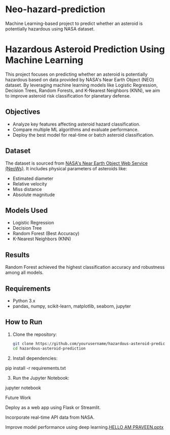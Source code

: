 # Neo-hazard-prediction
Machine Learning-based project to predict whether an asteroid is potentially hazardous using NASA dataset.
# Hazardous Asteroid Prediction Using Machine Learning

This project focuses on predicting whether an asteroid is potentially hazardous based on data provided by NASA's Near Earth Object (NEO) dataset. By leveraging machine learning models like Logistic Regression, Decision Trees, Random Forests, and K-Nearest Neighbors (KNN), we aim to improve asteroid risk classification for planetary defense.

## Objectives

- Analyze key features affecting asteroid hazard classification.
- Compare multiple ML algorithms and evaluate performance.
- Deploy the best model for real-time or batch asteroid classification.

## Dataset

The dataset is sourced from [NASA's Near Earth Object Web Service (NeoWs)](https://api.nasa.gov/). It includes physical parameters of asteroids like:
- Estimated diameter
- Relative velocity
- Miss distance
- Absolute magnitude

## Models Used

- Logistic Regression
- Decision Tree
- Random Forest (Best Accuracy)
- K-Nearest Neighbors (KNN)

## Results

Random Forest achieved the highest classification accuracy and robustness among all models.

## Requirements

- Python 3.x
- pandas, numpy, scikit-learn, matplotlib, seaborn, jupyter

## How to Run

1. Clone the repository:
   ```bash
   git clone https://github.com/yourusername/hazardous-asteroid-prediction.git
   cd hazardous-asteroid-prediction

2. Install dependencies:

pip install -r requirements.txt


3. Run the Jupyter Notebook:

jupyter notebook



Future Work

Deploy as a web app using Flask or Streamlit.

Incorporate real-time API data from NASA.

Improve model performance using deep learning.[HELLO AM PRAVEEN.pptx](https://github.com/user-attachments/files/20302640/HELLO.AM.PRAVEEN.pptx)
